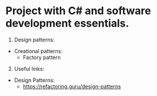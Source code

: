 # Project with C# and software development essentials.
1. Design patterns:
 * Creational patterns:
   * Factory pattern

2. Useful links:
 * Design Patterns:
   * https://refactoring.guru/design-patterns
